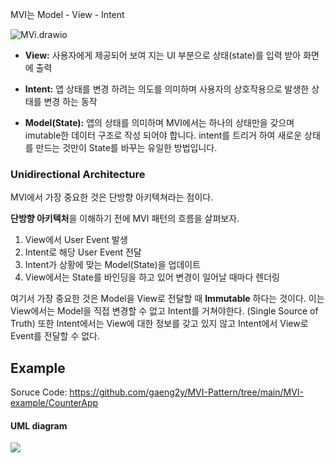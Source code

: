 MVI는 Model - View - Intent

![MVi.drawio](MVi.drawio.png)

- **View:** 사용자에게 제공되어 보여 지는 UI 부분으로 상태(state)를 입력 받아 화면에 출력

- **Intent:** 앱 상태를 변경 하려는 의도를 의미하며 사용자의 상호작용으로 발생한 상태를 변경 하는 동작

- **Model(State):** 앱의 상태를 의미하며 MVI에서는 하나의 상태만을 갖으며 imutable한 데이터 구조로 작성 되어야 합니다. intent를 트리거 하여 새로운 상태를 만드는 것만이 State를 바꾸는 유일한 방법입니다.

### Unidirectional Architecture
MVI에서 가장 중요한 것은 단방향 아키텍쳐라는 점이다.

**단방향 아키텍처**을 이해하기 전에 MVI 패턴의 흐름을 살펴보자.

1. View에서 User Event 발생
2. Intent로 해당 User Event 전달
3. Intent가 상황에 맞는 Model(State)을 업데이트
4. View에서는 State를 바인딩을 하고 있어 변경이 일어날 때마다 렌더링

여기서 가장 중요한 것은 Model을 View로 전달할 때 **Immutable** 하다는 것이다. 이는 View에서는 Model을 직접 변경할 수 없고 Intent를 거쳐야한다. (Single Source of Truth) 또한 Intent에서는 View에 대한 정보를 갖고 있지 않고 Intent에서 View로 Event를 전달할 수 없다.

## Example

Soruce Code: https://github.com/gaeng2y/MVI-Pattern/tree/main/MVI-example/CounterApp

#### UML diagram
![](diagram.png)